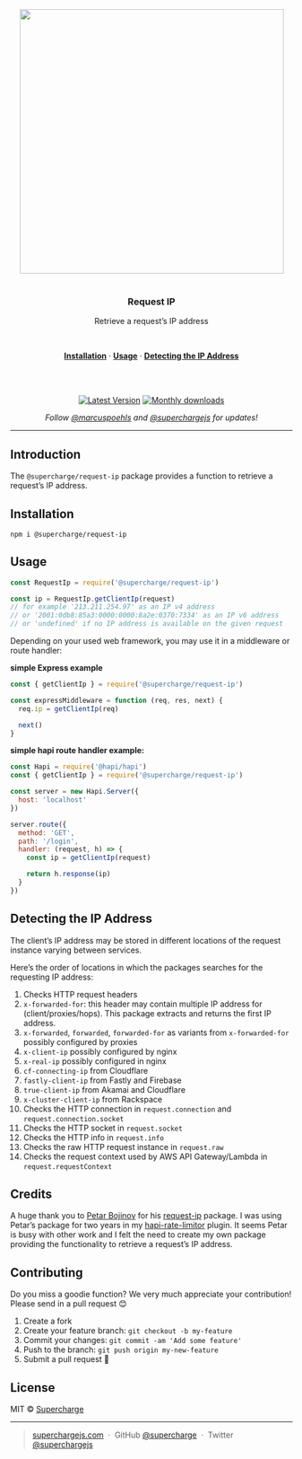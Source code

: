 <div align="center">
  <a href="https://superchargejs.com">
    <img width="471" style="max-width:100%;" src="https://superchargejs.com/images/supercharge-text.svg" />
  </a>
  <br/>
  <br/>
  <p>
    <h3>Request IP</h3>
  </p>
  <p>
    Retrieve a request’s IP address
  </p>
  <br/>
  <p>
    <a href="#installation"><strong>Installation</strong></a> ·
    <a href="#usage"><strong>Usage</strong></a> ·
    <a href="#detecting-the-ip-address"><strong>Detecting the IP Address</strong></a>
  </p>
  <br/>
  <br/>
  <p>
    <a href="https://www.npmjs.com/package/@supercharge/request-ip"><img src="https://img.shields.io/npm/v/@supercharge/request-ip.svg" alt="Latest Version"></a>
    <a href="https://www.npmjs.com/package/@supercharge/request-ip"><img src="https://img.shields.io/npm/dm/@supercharge/request-ip.svg" alt="Monthly downloads"></a>
  </p>
  <p>
    <em>Follow <a href="http://twitter.com/marcuspoehls">@marcuspoehls</a> and <a href="http://twitter.com/superchargejs">@superchargejs</a> for updates!</em>
  </p>
</div>

---

## Introduction
The `@supercharge/request-ip` package provides a function to retrieve a request’s IP address.


## Installation

```
npm i @supercharge/request-ip
```


## Usage

```js
const RequestIp = require('@supercharge/request-ip')

const ip = RequestIp.getClientIp(request)
// for example '213.211.254.97' as an IP v4 address
// or '2001:0db8:85a3:0000:0000:8a2e:0370:7334' as an IP v6 address
// or 'undefined' if no IP address is available on the given request
```

Depending on your used web framework, you may use it in a middleware or route handler:


**simple Express example**

```js
const { getClientIp } = require('@supercharge/request-ip')

const expressMiddleware = function (req, res, next) {
  req.ip = getClientIp(req)

  next()
}
```

**simple hapi route handler example:**

```js
const Hapi = require('@hapi/hapi')
const { getClientIp } = require('@supercharge/request-ip')

const server = new Hapi.Server({
  host: 'localhost'
})

server.route({
  method: 'GET',
  path: '/login',
  handler: (request, h) => {
    const ip = getClientIp(request)

    return h.response(ip)
  }
})
```


## Detecting the IP Address
The client’s IP address may be stored in different locations of the request instance varying between services.

Here’s the order of locations in which the packages searches for the requesting IP address:

1. Checks HTTP request headers
  1. `x-forwarded-for`: this header may contain multiple IP address for (client/proxies/hops). This package extracts and returns the first IP address.
  2. `x-forwarded`, `forwarded`, `forwarded-for` as variants from `x-forwarded-for` possibly configured by proxies
  3. `x-client-ip` possibly configured by nginx
  4. `x-real-ip` possibly configured in nginx
  5. `cf-connecting-ip` from Cloudflare
  6. `fastly-client-ip` from Fastly and Firebase
  7. `true-client-ip` from Akamai and Cloudflare
  8. `x-cluster-client-ip` from Rackspace
2. Checks the HTTP connection in `request.connection` and `request.connection.socket`
3. Checks the HTTP socket in `request.socket`
4. Checks the HTTP info in `request.info`
5. Checks the raw HTTP request instance in `request.raw`
6. Checks the request context used by AWS API Gateway/Lambda in `request.requestContext`


## Credits
A huge thank you to [Petar Bojinov](https://github.com/pbojinov) for his [request-ip](https://github.com/pbojinov/request-ip) package. I was using Petar’s package for two years in my [hapi-rate-limitor](https://github.com/futurestudio/hapi-rate-limitor) plugin. It seems Petar is busy with other work and I felt the need to create my own package providing the functionality to retrieve a request’s IP address.


## Contributing
Do you miss a goodie function? We very much appreciate your contribution! Please send in a pull request 😊

1.  Create a fork
2.  Create your feature branch: `git checkout -b my-feature`
3.  Commit your changes: `git commit -am 'Add some feature'`
4.  Push to the branch: `git push origin my-new-feature`
5.  Submit a pull request 🚀


## License
MIT © [Supercharge](https://superchargejs.com)

---

> [superchargejs.com](https://superchargejs.com) &nbsp;&middot;&nbsp;
> GitHub [@supercharge](https://github.com/supercharge/) &nbsp;&middot;&nbsp;
> Twitter [@superchargejs](https://twitter.com/superchargejs)
